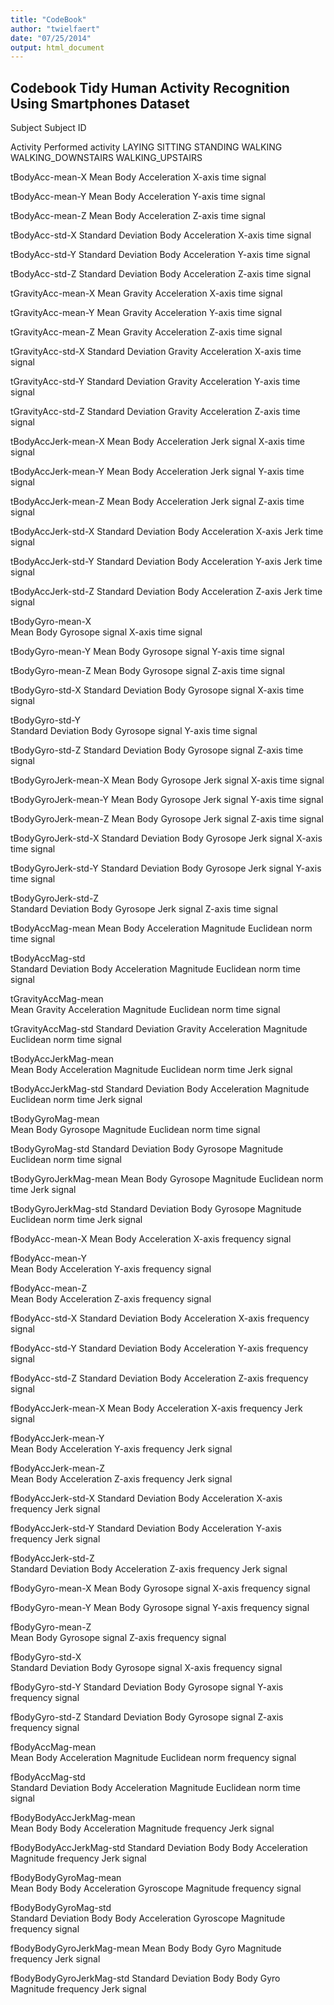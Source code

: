 ```yaml
---
title: "CodeBook"
author: "twielfaert"
date: "07/25/2014"
output: html_document
---
```


Codebook Tidy Human Activity Recognition Using Smartphones Dataset
------------------------------------------------------------------

Subject
  Subject ID

Activity
  Performed activity
    LAYING
    SITTING
    STANDING
    WALKING
    WALKING_DOWNSTAIRS
    WALKING_UPSTAIRS
    
tBodyAcc-mean-X
  Mean Body Acceleration X-axis time signal
  
tBodyAcc-mean-Y
  Mean Body Acceleration Y-axis time signal
  
tBodyAcc-mean-Z
  Mean Body Acceleration Z-axis time signal
  
tBodyAcc-std-X
  Standard Deviation Body Acceleration X-axis time signal

tBodyAcc-std-Y
  Standard Deviation Body Acceleration Y-axis time signal

tBodyAcc-std-Z
  Standard Deviation Body Acceleration Z-axis time signal
  
tGravityAcc-mean-X
  Mean Gravity Acceleration X-axis time signal

tGravityAcc-mean-Y
  Mean Gravity Acceleration Y-axis time signal
  
tGravityAcc-mean-Z
  Mean Gravity Acceleration Z-axis time signal
  
tGravityAcc-std-X
  Standard Deviation Gravity Acceleration X-axis time signal
  
tGravityAcc-std-Y
  Standard Deviation Gravity Acceleration Y-axis time signal
  
tGravityAcc-std-Z
  Standard Deviation Gravity Acceleration Z-axis time signal
  
tBodyAccJerk-mean-X
  Mean Body Acceleration Jerk signal X-axis time signal
  
tBodyAccJerk-mean-Y
  Mean Body Acceleration Jerk signal Y-axis time signal
  
tBodyAccJerk-mean-Z
  Mean Body Acceleration Jerk signal Z-axis time signal
  
tBodyAccJerk-std-X
  Standard Deviation Body Acceleration X-axis Jerk time signal
  
tBodyAccJerk-std-Y
  Standard Deviation Body Acceleration Y-axis Jerk time signal
  
tBodyAccJerk-std-Z
  Standard Deviation Body Acceleration Z-axis Jerk time signal
  
tBodyGyro-mean-X     
  Mean Body Gyrosope signal X-axis time signal
  
tBodyGyro-mean-Y
  Mean Body Gyrosope signal Y-axis time signal
  
tBodyGyro-mean-Z
 Mean Body Gyrosope signal Z-axis time signal
 
tBodyGyro-std-X
  Standard Deviation Body Gyrosope signal X-axis time signal
  
tBodyGyro-std-Y           
  Standard Deviation Body Gyrosope signal Y-axis time signal
  
tBodyGyro-std-Z
  Standard Deviation Body Gyrosope signal Z-axis time signal
  
tBodyGyroJerk-mean-X
  Mean Body Gyrosope Jerk signal X-axis time signal
  
tBodyGyroJerk-mean-Y
  Mean Body Gyrosope Jerk signal Y-axis time signal

tBodyGyroJerk-mean-Z
  Mean Body Gyrosope Jerk signal Z-axis time signal
  
tBodyGyroJerk-std-X
  Standard Deviation Body Gyrosope Jerk signal X-axis time signal

tBodyGyroJerk-std-Y
  Standard Deviation Body Gyrosope Jerk signal Y-axis time signal

tBodyGyroJerk-std-Z      
  Standard Deviation Body Gyrosope Jerk signal Z-axis time signal

tBodyAccMag-mean
  Mean Body Acceleration Magnitude Euclidean norm time signal

tBodyAccMag-std       
  Standard Deviation Body Acceleration Magnitude Euclidean norm time signal
  
tGravityAccMag-mean       
  Mean Gravity Acceleration Magnitude Euclidean norm time signal
  
tGravityAccMag-std
  Standard Deviation Gravity Acceleration Magnitude Euclidean norm time signal
  
tBodyAccJerkMag-mean    
  Mean Body Acceleration Magnitude Euclidean norm time Jerk signal

tBodyAccJerkMag-std
  Standard Deviation Body Acceleration Magnitude Euclidean norm time Jerk signal
  
tBodyGyroMag-mean    
  Mean Body Gyrosope Magnitude Euclidean norm time signal

tBodyGyroMag-std
  Standard Deviation Body Gyrosope Magnitude Euclidean norm time signal
  
tBodyGyroJerkMag-mean
  Mean Body Gyrosope Magnitude Euclidean norm time Jerk signal

tBodyGyroJerkMag-std
  Standard Deviation Body Gyrosope Magnitude Euclidean norm time Jerk signal
  
fBodyAcc-mean-X
  Mean Body Acceleration X-axis frequency signal

fBodyAcc-mean-Y          
  Mean Body Acceleration Y-axis frequency signal

fBodyAcc-mean-Z           
  Mean Body Acceleration Z-axis frequency signal

fBodyAcc-std-X
  Standard Deviation Body Acceleration X-axis frequency signal

fBodyAcc-std-Y
  Standard Deviation Body Acceleration Y-axis frequency signal

fBodyAcc-std-Z
  Standard Deviation Body Acceleration Z-axis frequency signal

fBodyAccJerk-mean-X
  Mean Body Acceleration X-axis frequency Jerk signal

fBodyAccJerk-mean-Y      
  Mean Body Acceleration Y-axis frequency Jerk signal

fBodyAccJerk-mean-Z       
  Mean Body Acceleration Z-axis frequency Jerk signal

fBodyAccJerk-std-X
  Standard Deviation  Body Acceleration X-axis frequency Jerk signal

fBodyAccJerk-std-Y
  Standard Deviation  Body Acceleration Y-axis frequency Jerk signal

fBodyAccJerk-std-Z       
  Standard Deviation  Body Acceleration Z-axis frequency Jerk signal

fBodyGyro-mean-X
  Mean Body Gyrosope signal X-axis frequency signal

fBodyGyro-mean-Y
  Mean Body Gyrosope signal Y-axis frequency signal

fBodyGyro-mean-Z         
  Mean Body Gyrosope signal Z-axis frequency signal

fBodyGyro-std-X          
  Standard Deviation Body Gyrosope signal X-axis frequency signal

fBodyGyro-std-Y
  Standard Deviation Body Gyrosope signal Y-axis frequency signal

fBodyGyro-std-Z
  Standard Deviation Body Gyrosope signal Z-axis frequency signal

fBodyAccMag-mean      
  Mean Body Acceleration Magnitude Euclidean norm frequency signal
  
fBodyAccMag-std          
    Standard Deviation Body Acceleration Magnitude Euclidean norm time signal
    
fBodyBodyAccJerkMag-mean  
  Mean Body Body Acceleration Magnitude frequency Jerk signal

fBodyBodyAccJerkMag-std
  Standard Deviation Body Body Acceleration Magnitude frequency Jerk signal
  
fBodyBodyGyroMag-mean   
  Mean Body Body Acceleration Gyroscope Magnitude frequency signal
  
fBodyBodyGyroMag-std     
  Standard Deviation Body Body Acceleration Gyroscope Magnitude frequency signal

fBodyBodyGyroJerkMag-mean
  Mean Body Body Gyro Magnitude frequency Jerk signal

fBodyBodyGyroJerkMag-std 
  Standard Deviation Body Body Gyro Magnitude frequency Jerk signal
